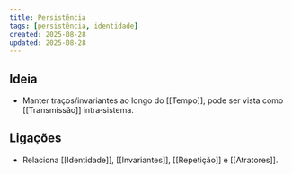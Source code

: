 ```yaml
---
title: Persistência
tags: [persistência, identidade]
created: 2025-08-28
updated: 2025-08-28
---
```


## Ideia
- Manter traços/invariantes ao longo do [[Tempo]]; pode ser vista como [[Transmissão]] intra‑sistema.

## Ligações
- Relaciona [[Identidade]], [[Invariantes]], [[Repetição]] e [[Atratores]].

